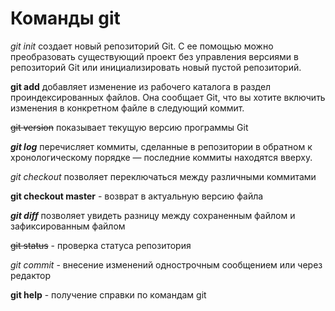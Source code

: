 # Команды git
*git init* создает новый репозиторий Git. С ее помощью можно преобразовать существующий проект без управления версиями в репозиторий Git или инициализировать новый пустой репозиторий.

**git add** добавляет изменение из рабочего каталога в раздел проиндексированных файлов. Она сообщает Git, что вы хотите включить изменения в конкретном файле в следующий коммит.

~~git version~~ показывает текущую версию программы Git

***git log*** перечисляет коммиты, сделанные в репозитории в обратном к хронологическому порядке — последние коммиты находятся вверху.

*git checkout* позволяет переключаться между различными коммитами

**git checkout master** - возврат в актуальную версию файла

***git diff*** позволяет увидеть разницу между сохраненным файлом и зафиксированным файлом

~~git status~~ - проверка статуса репозитория

*git commit* - внесение изменений однострочным сообщением или через редактор

**git help** - получение справки по командам git

